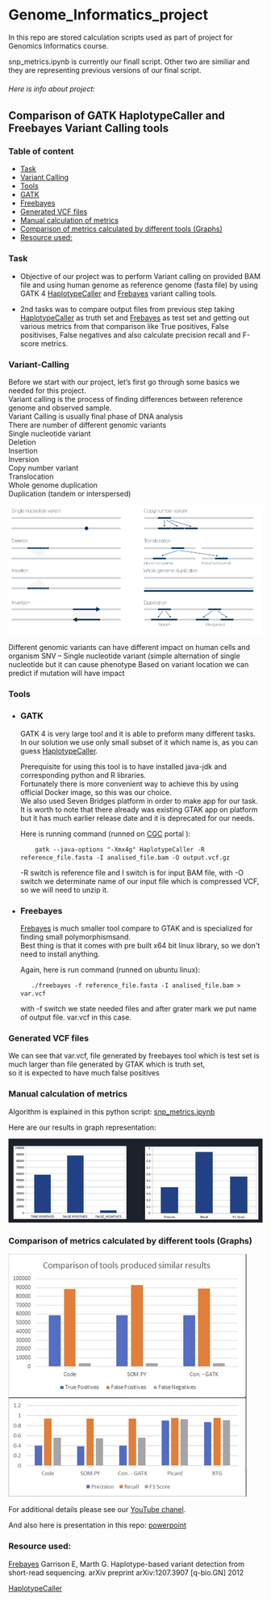 # Genome_Informatics_project
In this repo are stored calculation scripts used as part of project for Genomics Informatics course.

snp_metrics.ipynb is currently our finall script. Other two are similiar and they are representing previous versions of our final script.

###### Here is info about project:

## Comparison of GATK HaplotypeCaller and Freebayes Variant Calling tools

### Table of content

* [Task](https://github.com/github-storage/Genome_Informatics_project/blob/main/README.md#task)
* [Variant Calling](https://github.com/github-storage/Genome_Informatics_project/blob/main/README.md#variant-calling)
* [Tools](https://github.com/github-storage/Genome_Informatics_project/blob/main/README.md#tools)
* [GATK](https://github.com/github-storage/Genome_Informatics_project/blob/main/README.md#gatk)
* [Freebayes](https://github.com/github-storage/Genome_Informatics_project/blob/main/README.md#freebayes)
* [Generated VCF files](https://github.com/github-storage/Genome_Informatics_project/blob/main/README.md#generated-vcf-files)
* [Manual calculation  of metrics](https://github.com/github-storage/Genome_Informatics_project/blob/main/README.md#manual-calculation-of-metrics)
* [Comparison of  metrics calculated by different tools (Graphs)](https://github.com/github-storage/Genome_Informatics_project/blob/main/README.md#comparison-of--metrics-calculated-by-different-tools-graphs)
* [Resource used:](https://github.com/github-storage/Genome_Informatics_project/blob/main/README.md#resource-used)

### Task

* Objective of our project was to perform Variant calling on provided BAM file and using human genome as reference genome (fasta file) by using GATK 4 [HaplotypeCaller](https://github.com/broadinstitute/gatk/releases) and [Frebayes](https://github.com/freebayes/freebayes) variant calling tools.

* 2nd tasks was to compare output files from previous step taking [HaplotypeCaller](https://github.com/broadinstitute/gatk/releases) as truth set and  [Frebayes](https://github.com/freebayes/freebayes) as test set and getting out various metrics from that comparison like True positives, False positivises, False negatives and also calculate precision recall and F-score metrics. 


### Variant-Calling

  Before we start with our project, let’s first go through some basics we needed for this project.<br />
  Variant calling is the process of finding differences between reference genome and observed sample. <br />
  Variant Calling is usually final phase of DNA analysis <br />
  There are number of different genomic variants <br />
  Single nucleotide variant <br />
  Deletion <br />
  Insertion <br />
  Inversion <br />
  Copy number variant  <br />
  Translocation  <br />
  Whole genome duplication  <br />
  Duplication (tandem or interspersed)  <br />
  
  
   ![variant_calling_img](./images/variant_calling.png)

  
  Different genomic variants can have different impact on human cells and organism
  SNV – Single nucleotide variant (simple alternation of single nucleotide but it can cause phenotype
  Based on variant location we can predict if mutation will have impact


### Tools
* ### GATK
  GATK 4 is very large tool and it is able to preform many different tasks. <br />                                                                                   In our solution we use only small subset of it which name is, as you can guess [HaplotypeCaller](https://github.com/broadinstitute/gatk/releases). <br />
  
  Prerequisite for using this tool is to have installed java-jdk and corresponding python and R libraries.<br />  Fortunately there is more convenient way to   achieve this by using official Docker image, so this was our choice.<br /> We also used Seven Bridges platform in order to make app for our task. It is worth to note that there already was existing GTAK app on platform but it has much earlier release date and it is deprecated for our needs.
  
  Here is running command (runned on [CGC](https://www.cancergenomicscloud.org/) portal ):
  ``` #!bin/bash
      gatk --java-options "-Xmx4g" HaplotypeCaller -R reference_file.fasta -I analised_file.bam -O output.vcf.gz
  ```
     -R switch is reference file and I switch is for input BAM file, with -O switch we determinate name of our input file which is compressed VCF, so we will need    to   unzip it.

* ### Freebayes
  [Frebayes](https://github.com/freebayes/freebayes) is much smaller tool compare to GTAK and is specialized for finding small polymorphismsand. <br /> Best thing   is that it comes with pre built x64 bit     linux    library, so we don't need to install anything. <br />

  Again, here is run command (runned on ubuntu linux):
   ``` #!bin/bash
      ./freebayes -f reference_file.fasta -I analised_file.bam > var.vcf
  ```
  with -f switch we state needed files and after grater mark we put name of output file. var.vcf in this case.
  
### Generated VCF files
   We can see that var.vcf, file generated by freebayes tool which is test set is much larger than file generated by GTAK which is truth set, <br /> so it is    expected to    have much false positives
### Manual calculation of metrics
   Algorithm is explained in this python script:  [snp_metrics.ipynb](./snp_metrics.ipynb)
   
   Here are our results in graph representation:
   
   ![algorithm_graphs_img](./images/algorithm_graphs.png)
   
   
### Comparison of  metrics calculated by different tools (Graphs)

 ![tools_metrics.png](./images/tools_metrics.png)

 For additional details please see our [YouTube chanel](https://www.youtube.com/watch?v=yEsDhHBVxRI&t=99s).
   
 And also here is presentation in this repo: [powerpoint](https://github.com/github-storage/Genome_Informatics_project/blob/main/VCF%20comparasion.pptx)

### Resource used:
[Frebayes](https://github.com/freebayes/freebayes)
Garrison E, Marth G. Haplotype-based variant detection from short-read sequencing. arXiv preprint arXiv:1207.3907 [q-bio.GN] 2012

[HaplotypeCaller](https://github.com/broadinstitute/gatk/releases)


